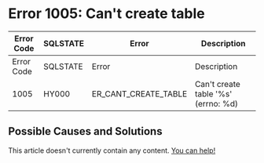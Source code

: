 
# Error 1005: Can't create table


| Error Code | SQLSTATE | Error | Description |
| --- | --- | --- | --- |
| Error Code | SQLSTATE | Error | Description |
| 1005 | HY000 | ER_CANT_CREATE_TABLE | Can't create table '%s' (errno: %d) |




## Possible Causes and Solutions


This article doesn't currently contain any content. [You can help!](/en/writing-and-editing-knowledge-base-articles/)

